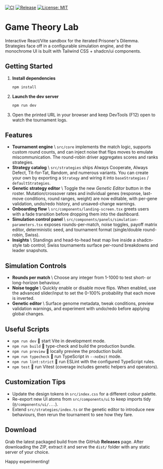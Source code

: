 [![CI](https://github.com/umutdinceryananer/My-Game-Theory-Lab/actions/workflows/ci.yml/badge.svg?branch=main)](https://github.com/umutdinceryananer/My-Game-Theory-Lab/actions/workflows/ci.yml)
[![Release](https://img.shields.io/github/v/release/umutdinceryananer/My-Game-Theory-Lab?display_name=tag&sort=semver)](https://github.com/umutdinceryananer/My-Game-Theory-Lab/releases)
[![License: MIT](https://img.shields.io/badge/License-MIT-green.svg)](LICENSE)

# Game Theory Lab

Interactive React/Vite sandbox for the iterated Prisoner's Dilemma. Strategies face off in a configurable simulation engine, and the monochrome UI is built with Tailwind CSS + shadcn/ui components.

## Getting Started

1. **Install dependencies**
   ```bash
   npm install
   ```
2. **Launch the dev server**
   ```bash
   npm run dev
   ```
3. Open the printed URL in your browser and keep DevTools (F12) open to watch the tournament logs.

## Features

- **Tournament engine** \ `src/core` implements the match logic, supports custom round counts, and can inject noise that flips moves to emulate miscommunication. The round-robin driver aggregates scores and ranks strategies.
- **Strategy catalog** \ `src/strategies` ships Always Cooperate, Always Defect, Tit-for-Tat, Random, and numerous variants. You can create your own by exporting a `Strategy` and wiring it into `baseStrategies` / `defaultStrategies`.
- **Genetic strategy editor** \ Toggle the new *Genetic Editor* button in the roster. Mutation/crossover rates and individual genes (response, last-move conditions, round ranges, weight) are now editable, with per-gene validation, undo/redo history, and unsaved-change warnings.
- **Onboarding flow** \ `src/components/landing-screen.tsx` greets users with a fade transition before dropping them into the dashboard.
- **Simulation control panel** \ `src/components/panels/simulation-parameters.tsx` exposes rounds-per-match, noise toggles, payoff matrix editor, deterministic seed, and tournament format (single/double round-robin, Swiss).
- **Insights** \ Standings and head-to-head heat map live inside a shadcn-style tab control; Swiss tournaments surface per-round breakdowns and leader snapshots.

## Simulation Controls

- **Rounds per match** \ Choose any integer from 1-1000 to test short- or long-horizon behaviour.
- **Noise toggle** \ Quickly enable or disable move flips. When enabled, use the advanced slider/input to set the 0-100% probability that each move is inverted.
- **Genetic editor** \ Surface genome metadata, tweak conditions, preview validation warnings, and experiment with undo/redo before applying global changes.

## Useful Scripts

- `npm run dev`  start Vite in development mode.
- `npm run build`  type-check and build the production bundle.
- `npm run preview`  locally preview the production build.
- `npm run typecheck`  run TypeScript in `--noEmit` mode.
- `npm run lint:strict`  run ESLint with the configured TypeScript rules.
- `npm test`  run Vitest (coverage includes genetic helpers and operators).

## Customization Tips

- Update the design tokens in `src/index.css` for a different colour palette.
- Re-export new UI atoms from `src/components/ui` to keep imports tidy (`@/components/ui/...`).
- Extend `src/strategies/index.ts` or the genetic editor to introduce new behaviours, then rerun the tournament to see how they fare.

## Download

Grab the latest packaged build from the GitHub **Releases** page. After downloading the ZIP, extract it and serve the `dist/` folder with any static server of your choice.

Happy experimenting!

